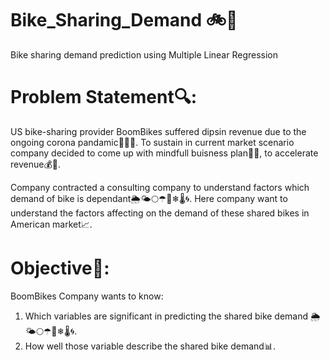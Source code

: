 # Bike_Sharing_Demand 🚲🚀
Bike sharing demand prediction using Multiple Linear Regression

# Problem Statement🔍:
US bike-sharing provider BoomBikes suffered dipsin revenue due to the ongoing corona pandamic💊🧬😷. To sustain in current market scenario company decided to come up with mindfull buisness plan📝💡, to accelerate revenue💰🧲.

Company contracted a consulting company to understand factors which demand of bike is dependant🌦🌤🌕☂🌈❄🌡🌀. Here company want to understand the factors affecting on the demand of these shared bikes in American market📈.

# Objective🎯:
BoomBikes Company wants to know:
  1. Which variables are significant in predicting the shared bike demand 🌦🌤🌕☂🌈❄🌡🌀.
  2. How well those variable describe the shared bike demand📊.
